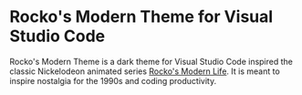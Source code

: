 # Rocko's Modern Theme for Visual Studio Code

Rocko's Modern Theme is a dark theme for Visual Studio Code inspired the classic Nickelodeon animated series [Rocko's Modern Life](https://en.wikipedia.org/wiki/Rocko%27s_Modern_Life). It is meant to inspire nostalgia for the 1990s and coding productivity.
